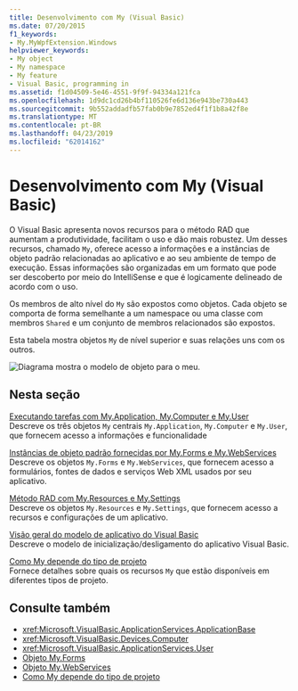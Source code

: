 ```yaml
---
title: Desenvolvimento com My (Visual Basic)
ms.date: 07/20/2015
f1_keywords:
- My.MyWpfExtension.Windows
helpviewer_keywords:
- My object
- My namespace
- My feature
- Visual Basic, programming in
ms.assetid: f1d04509-5e46-4551-9f9f-94334a121fca
ms.openlocfilehash: 1d9dc1cd26b4bf110526fe6d136e943be730a443
ms.sourcegitcommit: 9b552addadfb57fab0b9e7852ed4f1f1b8a42f8e
ms.translationtype: MT
ms.contentlocale: pt-BR
ms.lasthandoff: 04/23/2019
ms.locfileid: "62014162"
---
```

# <a name="development-with-my-visual-basic"></a>Desenvolvimento com My (Visual Basic)
O Visual Basic apresenta novos recursos para o método RAD que aumentam a produtividade, facilitam o uso e dão mais robustez. Um desses recursos, chamado `My`, oferece acesso a informações e a instâncias de objeto padrão relacionadas ao aplicativo e ao seu ambiente de tempo de execução. Essas informações são organizadas em um formato que pode ser descoberto por meio do IntelliSense e que é logicamente delineado de acordo com o uso.  
  
 Os membros de alto nível do `My` são expostos como objetos. Cada objeto se comporta de forma semelhante a um namespace ou uma classe com membros `Shared` e um conjunto de membros relacionados são expostos.  
  
 Esta tabela mostra objetos `My` de nível superior e suas relações uns com os outros.  
  
 ![Diagrama mostra o modelo de objeto para o meu.](./media/index/my-object-model-relationships.gif)  
  
## <a name="in-this-section"></a>Nesta seção  
 [Executando tarefas com My.Application, My.Computer e My.User](../../../visual-basic/developing-apps/development-with-my/performing-tasks-with-my-application-my-computer-and-my-user.md)  
 Descreve os três objetos `My` centrais `My.Application`, `My.Computer` e `My.User`, que fornecem acesso a informações e funcionalidade  
  
 [Instâncias de objeto padrão fornecidas por My.Forms e My.WebServices](../../../visual-basic/developing-apps/development-with-my/default-object-instances-provided-by-my-forms-and-my-webservices.md)  
 Descreve os objetos `My.Forms` e `My.WebServices`, que fornecem acesso a formulários, fontes de dados e serviços Web XML usados por seu aplicativo.  
  
 [Método RAD com My.Resources e My.Settings](../../../visual-basic/developing-apps/development-with-my/rapid-application-development-with-my-resources-and-my-settings.md)  
 Descreve os objetos `My.Resources` e `My.Settings`, que fornecem acesso a recursos e configurações de um aplicativo.  
  
 [Visão geral do modelo de aplicativo do Visual Basic](../../../visual-basic/developing-apps/development-with-my/overview-of-the-visual-basic-application-model.md)  
 Descreve o modelo de inicialização/desligamento do aplicativo Visual Basic.  
  
 [Como My depende do tipo de projeto](../../../visual-basic/developing-apps/development-with-my/how-my-depends-on-project-type.md)  
 Fornece detalhes sobre quais os recursos `My` que estão disponíveis em diferentes tipos de projeto.  
  
## <a name="see-also"></a>Consulte também

- <xref:Microsoft.VisualBasic.ApplicationServices.ApplicationBase>
- <xref:Microsoft.VisualBasic.Devices.Computer>
- <xref:Microsoft.VisualBasic.ApplicationServices.User>
- [Objeto My.Forms](../../../visual-basic/language-reference/objects/my-forms-object.md)
- [Objeto My.WebServices](../../../visual-basic/language-reference/objects/my-webservices-object.md)
- [Como My depende do tipo de projeto](../../../visual-basic/developing-apps/development-with-my/how-my-depends-on-project-type.md)
